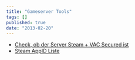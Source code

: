 ```yaml
---
title: "Gameserver Tools"
tags: []
published: true
date: "2013-02-20"
---
```


- [Check, ob der Server Steam + VAC Secured ist](/gameserver-tools/steam-vac-secured/)
- [Steam AppID Liste](/gameserver-tools/steam-apps/)